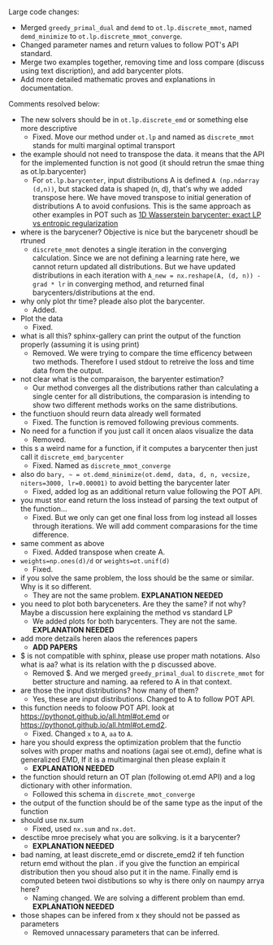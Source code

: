 Large code changes:
- Merged `greedy_primal_dual` and `demd` to `ot.lp.discrete_mmot`, named `demd_minimize` to `ot.lp.discrete_mmot_converge`.
- Changed parameter names and return values to follow POT's API standard.
- Merge two examples together, removing time and loss compare (discuss using text discription), and add barycenter plots.
- Add more detailed mathematic proves and explanations in documentation.

Comments resolved below:
- The new solvers should be in `ot.lp.discrete_emd` or something else more descriptive
    - Fixed. Move our method under `ot.lp` and named as `discrete_mmot` stands for multi marginal optimal transport
- the example should not need to transpose the data. it means that the API for the implemented function is not good (it should retrun the smae thing as ot.lp.barycenter)
    - For `ot.lp.barycenter`, input distributions A is defined `A (np.ndarray (d,n))`, but stacked data is shaped (n, d), that's why we added transpose here. We have moved transpose to initial generation of distributions A to avoid confusions. This is the same approach as other examples in POT such as [1D Wasserstein barycenter: exact LP vs entropic regularization](https://pythonot.github.io/auto_examples/barycenters/plot_barycenter_lp_vs_entropic.html#sphx-glr-auto-examples-barycenters-plot-barycenter-lp-vs-entropic-py)
- where is the barycener? Objective is nice but the barycenetr shoudl be rtruned
    - `discrete_mmot` denotes a single iteration in the converging calculation. Since we are not defining a learning rate here, we cannot return updated all distributions. But we have updated distributions in each iteration with `A_new = nx.reshape(A, (d, n)) - grad * lr` in converging method, and returned final barycenters/distributions at the end.
- why only plot thr time? pleade also plot the barycenter.
    - Added.
- Plot the data
    - Fixed.
- what is all this? sphinx-gallery can print the output of the function properly (assuming it is using print)
    - Removed. We were trying to compare the time efficency between two methods. Therefore I used stdout to retreive the loss and time data from the output.
- not clear what is the comparaison, the baryenter estimation?
    - Our method converges all the distributions rather than calculating a single center for all distributions, the comparasion is intending to show two different methods works on the same distributions.
- the functiuon should reurn data already well formated
    - Fixed. The function is removed following previous comments.
- No need for a function if you just call it oncen alaos visualize the data
    - Removed.
- this s a weird name for a function, if it computes a barycenter then just call it `discrete_emd_barycenter`
    - Fixed. Named as `discrete_mmot_converge`
- also do `bary, ~ = ot.demd_minimize(ot.demd, data, d, n, vecsize, niters=3000, lr=0.00001)` to avoid betting the barycenter later
    - Fixed, added log as an additional return value following the POT API.
- you must stor eand return the loss instead of parsing the text output of the function...
    - Fixed. But we only can get one final loss from log instead all losses through iterations. We will add comment comparasions for the time difference.
- same comment as above
    - Fixed. Added transpose when create A.
- `weights=np.ones(d)/d` or `weights=ot.unif(d)`
    - Fixed.
- if you solve the same problem, the loss should be the same or similar. Why is it so different.
    - They are not the same problem. **EXPLANATION NEEDED**
- you need to plot both baryceneters. Are they the same? if not why? Maybe a discussion here explaining the method vs standard LP
    - We added plots for both barycenters. They are not the same. **EXPLANATION NEEDED**
- add more detzails heren alaos the references papers
    - **ADD PAPERS**
- $ is not compatible with sphinx, please use proper math notations. Also what is aa? what is its relation with the p discussed above.
    - Removed $. And we merged `greedy_primal_dual` to `discrete_mmot` for better structure and naming. aa refered to A in that context.
- are those the input distributions? how many of them?
    - Yes, these are input distributions. Changed to A to follow POT API.
- this function needs to foloow POT API. look at https://pythonot.github.io/all.html#ot.emd or https://pythonot.github.io/all.html#ot.emd2.
    - Fixed. Changed `x` to `A`, `aa` to `A`.
- hare you should express the optimization problem that the functio solves with proper maths and noations (agai see ot.emd), define what is generalized EMD, If it is a multimarginal then please explain it
    - **EXPLANATION NEEDED**
- the function should return an OT plan (following ot.emd API) and a log dictionary with other information.
    - Followed this schema in `discrete_mmot_converge`
- the output of the function should be of the same type as the input of the function
- should use nx.sum
    - Fixed, used `nx.sum` and `nx.dot`.
- desctibe mroe precisely what you are solkving. is it a barycenter?
    - **EXPLANATION NEEDED**
- bad naming, at least discrete_emd or discrete_emd2 if teh function return emd without the plan . if you give the function an empirical distribution then you shoud also put it in the name. Finally emd is computed beteen twoi distibutions so why is there only on naumpy arrya here?
    - Naming changed. We are solving a different problem than emd. **EXPLANATION NEEDED**
- those shapes can be infered from x they should not be passed as parameters
    - Removed unnacessary parameters that can be inferred.
